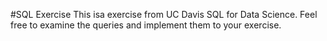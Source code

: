 #SQL Exercise
This isa exercise from UC Davis SQL for Data Science.
Feel free to examine the queries and implement them to your exercise.
